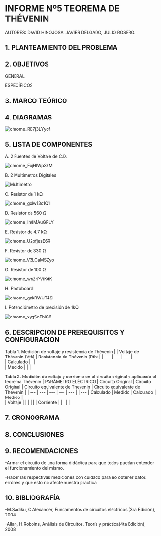 # INFORME Nº5 TEOREMA DE THÉVENIN
AUTORES: DAVID HINOJOSA,
         JAVIER DELGADO,
         JULIO ROSERO.

## 1. PLANTEAMIENTO DEL PROBLEMA

## 2. OBJETIVOS
GENERAL


ESPECÍFICOS



## 3. MARCO TEÓRICO 


## 4. DIAGRAMAS



![chrome_RB7j3LYyof](https://user-images.githubusercontent.com/66037763/87493730-1196df80-c613-11ea-952b-1663cdba35ba.png)




## 5. LISTA DE COMPONENTES
A. 2 Fuentes de Voltaje de C.D.


![chrome_FxjHlWp3kM](https://user-images.githubusercontent.com/66037763/84236034-96df1f80-aabc-11ea-9159-3d2235bc315b.png)


B. 2 Multímetros Digitales

![Multimetro](https://user-images.githubusercontent.com/66037763/86204443-252f4a00-bb2d-11ea-8508-0edf4c96af71.png)


C. Resistor de 1 kΩ


![chrome_gxIw13c1Q1](https://user-images.githubusercontent.com/66037763/86204259-aafec580-bb2c-11ea-9077-c7547372cc76.png)


D. Resistor de 560 Ω


![chrome_Ih8MAuGPLY](https://user-images.githubusercontent.com/66037763/87492914-40ac5180-c611-11ea-92f2-1ac0009fb676.png)



E. Resistor de 4.7 kΩ



![chrome_U2pfjesE6R](https://user-images.githubusercontent.com/66037763/87492962-59b50280-c611-11ea-9627-ce1b74b186de.png)



F. Resistor de 330 Ω



![chrome_V3LCaMSZyo](https://user-images.githubusercontent.com/66037763/87492992-6fc2c300-c611-11ea-9f3f-0836bb10c9bc.png)



G. Resistor de 100 Ω


![chrome_wn2rPVIKdK](https://user-images.githubusercontent.com/66037763/87493052-908b1880-c611-11ea-9e11-f4636f495820.png)



H. Protoboard


![chrome_gnkRWUT4Si](https://user-images.githubusercontent.com/66037763/84236208-e9b8d700-aabc-11ea-9985-2e94ef9d6adb.png)



I. Potenciómetro de precisión de 1kΩ


![chrome_xygSoFbiG6](https://user-images.githubusercontent.com/66037763/87493339-3b033b80-c612-11ea-96d1-e18dd8adc70a.png)



## 6. DESCRIPCION DE PREREQUISITOS Y CONFIGURACION
Tabla 1.  Medición de voltaje y resistencia de Thévenin
|                    | Voltaje de Thévenin (Vth) | Resistencia de  Thévenin (Rth) |
|           ---      |             ---           |                  ---           |     
|     Calculado      |                           |                                |       
|      Medido        |                           |                                |       

Tabla 2.  Medición de voltaje y corriente en el circuito original y aplicando el teorema Thévenin
| PARÁMETRO ELÉCTRICO |   Circuito Original  |    Circuito Original    |   Circuito equivalente de Thevenin   |      Circuito equivalente de Thevenin       |
|           ---       |        ---           |             ---         |           ---                        |                        ---                  |
|           ---       |      Calculado       |      Medido             |              Calculado               |              Medido                         |  
|      Voltaje        |                      |                         |                                      |                                             |
|      Corriente      |                      |                         |                                      |                                             |



## 7. CRONOGRAMA




## 8. CONCLUSIONES


## 9. RECOMENDACIONES

-Armar el circuito de una forma didáctica para que todos puedan entender el funcionamiento del mismo.

-Hacer las respectivas mediciones con cuidado para no obtener datos errónes y que esto no afecte nuestra practica.



## 10. BIBLIOGRAFÍA

-M.Sadiku, C.Alexander, Fundamentos de circuitos eléctricos (3ra Edición), 2004.

-Allan, H.Robbins, Análisis de Circuitos. Teoría y práctica(4ta Edición), 2008.
